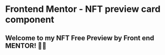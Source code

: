 # Frontend Mentor - NFT preview card component

## Welcome to my NFT Free Preview by Front end MENTOR! 👋😎

<a href= https://nftcardfrontendmentor.netlify.app/images/equilibrium.jpg>
